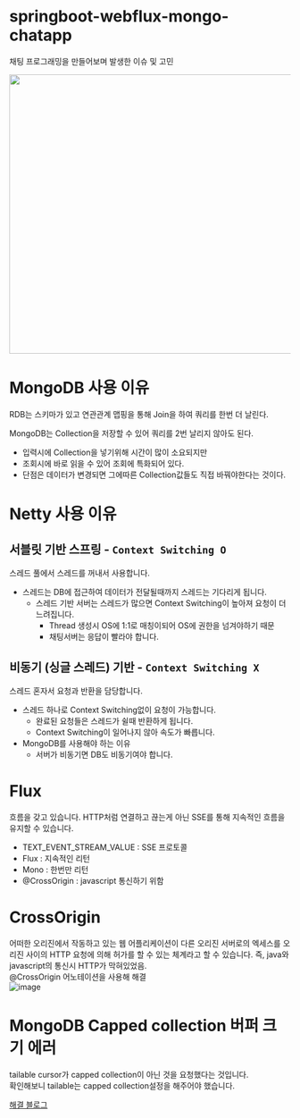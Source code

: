 ﻿# springboot-webflux-mongo-chatapp
채팅 프로그래밍을 만들어보며 발생한 이슈 및 고민

<img src="https://github.com/ReadnThink/pocoapoco-refectoring/assets/103480627/ebd6e114-8b63-45fc-9aa1-010c69412c7f" width="800" height="500"/>

# MongoDB 사용 이유

RDB는 스키마가 있고 연관관계 맵핑을 통해 Join을 하여 쿼리를 한번 더 날린다.

MongoDB는 Collection을 저장할 수 있어 쿼리를 2번 날리지 않아도 된다.

- 입력시에 Collection을 넣기위해 시간이 많이 소요되지만
- 조회시에 바로 읽을 수 있어 조회에 특화되어 있다.
- 단점은 데이터가 변경되면 그에따른 Collection값들도 직접 바꿔야한다는 것이다.

# Netty 사용 이유
## 서블릿 기반 스프링 - `Context Switching O`

스레드 풀에서 스레드를 꺼내서 사용합니다.

- 스레드는 DB에 접근하여 데이터가 전달될때까지 스레드는 기다리게 됩니다.
    - 스레드 기반 서버는 스레드가 많으면 Context Switching이 높아져 요청이 더 느려집니다.
        - Thread 생성시 OS에 1:1로 매칭이되어 OS에 권한을 넘겨야하기 때문
        - 채팅서버는 응답이 빨라야 합니다.

## 비동기 (싱글 스레드) 기반 - `Context Switching X`

스레드 혼자서 요청과 반환을 담당합니다.

- 스레드 하나로 Context Switching없이 요청이 가능합니다.
    - 완료된 요청들은 스레드가 쉴때 반환하게 됩니다.
    - Context Switching이 일어나지 않아 속도가 빠릅니다.
- MongoDB를 사용해야 하는 이유
    - 서버가 비동기면 DB도 비동기여야 합니다.
 
# Flux
흐름을 갖고 있습니다.
HTTP처럼 연결하고 끊는게 아닌 SSE를 통해 지속적인 흐름을 유지할 수 있습니다.

* TEXT_EVENT_STREAM_VALUE : SSE 프로토콜
* Flux : 지속적인 리턴
* Mono : 한번만 리턴
* @CrossOrigin : javascript 통신하기 위함

# CrossOrigin
어떠한 오리진에서 작동하고 있는 웹 어플리케이션이 다른 오리진 서버로의 엑세스를 오리진 사이의 HTTP 요청에 의해 허가를 할 수 있는 체계라고 할 수 있습니다.
즉, java와 javascript의 통신시 HTTP가 막혀있었음. <br/>
@CrossOrigin 어노테이션을 사용해 해결 <br/>
![image](https://github.com/ReadnThink/springboot-webflux-mongo-chatapp/assets/103480627/ab836963-78ca-4f8b-832a-c6e068c879a9)

# MongoDB Capped collection 버퍼 크기 에러
tailable cursor가 capped collection이 아닌 것을 요청했다는 것입니다.  <br/>
확인해보니 tailable는 capped collection설정을 해주어야 했습니다. <br/>

[해결 블로그](https://sol-b.tistory.com/124)
